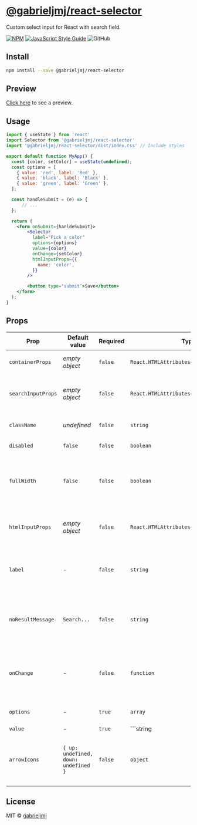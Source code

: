 # [@gabrieljmj/react-selector](https://www.npmjs.com/package/@gabrieljmj/react-selector)

Custom select input for React with search field.

[![NPM](https://img.shields.io/npm/v/@gabrieljmj/react-selector.svg?style=flat-square)](https://www.npmjs.com/package/@gabrieljmj/react-selector) [![JavaScript Style Guide](https://img.shields.io/badge/code_style-standard-brightgreen.svg?style=flat-square)](https://standardjs.com) ![GitHub](https://img.shields.io/github/license/gabrieljmj/react-selector?style=flat-square)

## Install

```bash
npm install --save @gabrieljmj/react-selector
```

## Preview

[Click here](https://codesandbox.io/s/billowing-rain-vp4gw?file=/src/App.js:99-141) to see a preview.

## Usage

```jsx
import { useState } from 'react'
import Selector from '@gabrieljmj/react-selector'
import '@gabrieljmj/react-selector/dist/index.css' // Include styles

export default function MyApp() {
  const [color, setColor] = useState(undefined);
  const options = [
    { value: 'red', label: 'Red' },
    { value: 'black', label: 'Black' },
    { value: 'green', label: 'Green' },
  ];

  const handleSubmit = (e) => {
      // ...
  };

  return (
    <form onSubmit={hanldeSubmit}>
        <Selector
          label="Pick a color"
          options={options}
          value={color}
          onChange={setColor}
          htmlInputProps={{
            name: 'color',
          }}
        />

        <button type="submit">Save</button>
    </form>
  );
}
```

## Props

| Prop | Default value | Required | Type | Description |
| ---- | ------------- | -------- | ---- | ----------- |
| ```containerProps``` | _empty object_ | ```false``` | ```React.HTMLAttributes<HTMLDivElement>``` | Container element extra props. |
| ```searchInputProps``` | _empty object_ | ```false``` | ```React.HTMLAttributes<HTMLInputElement>``` | Search input element extra properties. |
| ```className``` | _undefined_ | ```false``` | ```string``` | Class name for selector header. |
| ```disabled``` | ```false``` | ```false``` | ```boolean``` | Disable selector |
| ```fullWidth``` | ```false``` | ```false``` | ```boolean``` | Adds CSS property to ocupy 100% of parent element width |
| ```htmlInputProps``` | _empty object_ | ```false``` | ```React.HTMLAttributes<HTMLSelectElement>``` | Native hidden HTML select props. |
| ```label``` | - | ```false``` |```string``` | Selector label that appears when nothing is selected. |
| ```noResultMessage``` | ```Search...``` | ```false``` | ```string``` | Message that shows up when nothing is returned from search |
| ```onChange``` | - | ```false``` | ```function``` | On change value handler. Receives value as unique property. |
| ```options``` | - | ```true``` | ```array``` | List of selector options. |
| ```value``` | - | ```true``` | ```string | number``` | Selected value. "No value" is represented by ```undefined``` |
| ```arrowIcons``` | ```{ up: undefined, down: undefined }``` | ```false``` | ```object``` | Change arrow icons. Pass react nodes to ```up``` and ```down``` properties. |


## License

MIT © [gabrieljmj](https://github.com/gabrieljmj)
